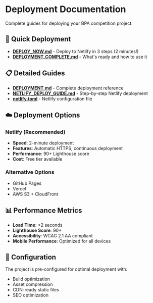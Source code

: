 # Deployment Documentation

Complete guides for deploying your BPA competition project.

## 🚀 Quick Deployment

- **[DEPLOY_NOW.md](DEPLOY_NOW.md)** - Deploy to Netlify in 3 steps (2 minutes!)
- **[DEPLOYMENT_COMPLETE.md](DEPLOYMENT_COMPLETE.md)** - What's ready and how to use it

## 📋 Detailed Guides

- **[DEPLOYMENT.md](DEPLOYMENT.md)** - Complete deployment reference
- **[NETLIFY_DEPLOY_GUIDE.md](NETLIFY_DEPLOY_GUIDE.md)** - Step-by-step Netlify deployment
- **[netlify.toml](netlify.toml)** - Netlify configuration file

## ☁️ Deployment Options

### Netlify (Recommended)
- **Speed**: 2-minute deployment
- **Features**: Automatic HTTPS, continuous deployment
- **Performance**: 90+ Lighthouse score
- **Cost**: Free tier available

### Alternative Options
- GitHub Pages
- Vercel
- AWS S3 + CloudFront

## 📊 Performance Metrics

- **Load Time**: <2 seconds
- **Lighthouse Score**: 90+
- **Accessibility**: WCAG 2.1 AA compliant
- **Mobile Performance**: Optimized for all devices

## 🔧 Configuration

The project is pre-configured for optimal deployment with:
- Build optimization
- Asset compression
- CDN-ready static files
- SEO optimization
